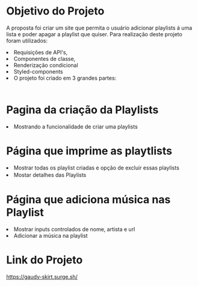 
# Objetivo do Projeto
A proposta foi criar um site que permita o usuário adicionar playlists á uma lista e poder apagar a playlist que quiser. Para realização deste projeto foram utilizados:

<li>Requisições de API's,</li>
<li>Componentes de classe,</li>
<li>Renderização condicional</li> 
<li>Styled-components</li>
<li>O projeto foi criado em 3 grandes partes:</li>
ㅤ

# Pagina da criação da Playlists
<li>Mostrando a funcionalidade de criar uma playlists</li>

# Página que imprime as playtlists
<li>Mostrar todas os playlist criadas e opção de excluir essas playlists</li> 
 <li>Mostar detalhes das Playlistsㅤ ㅤ</li>

# Página que adiciona música nas Playlist
<li>Mostrar inputs controlados de nome, artista e url </li>
 <li>Adicionar a música na playlist</li>

# Link do Projeto

https://gaudy-skirt.surge.sh/
